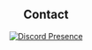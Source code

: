 <div align="center">
  <h2>Contact</h2>
  <a href="https://discord.com/users/215436239376089089" target="_blank">
    <img src="https://lanyard.cnrad.dev/api/215436239376089089?showDisplayName=true&hideDiscriminator=false&theme=dark" alt="Discord Presence">
  </a>
</div>
